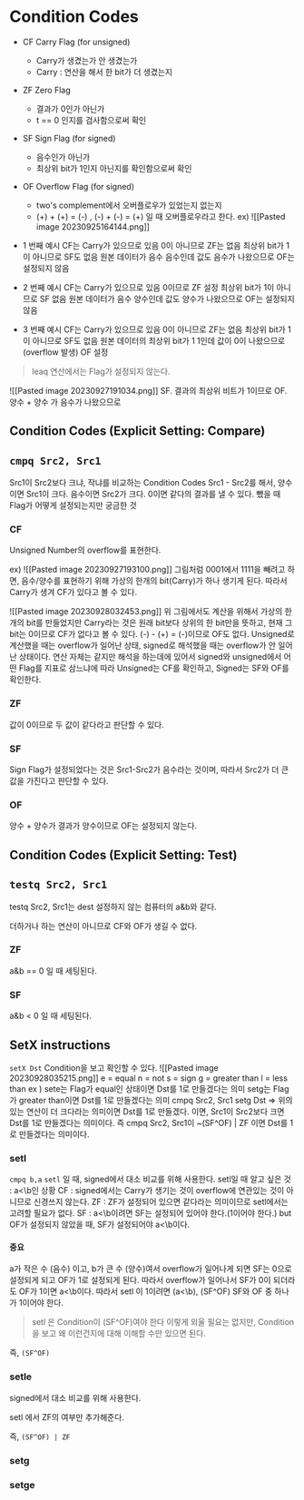 # Condition Codes
- CF Carry Flag (for unsigned) 
	- Carry가 생겼는가 안 생겼는가
	- Carry : 연산을 해서 한 bit가 더 생겼는지
- ZF Zero Flag
	- 결과가 0인가 아닌가
	- t == 0 인지를 검사함으로써 확인
- SF Sign Flag (for signed)
	- 음수인가 아닌가
	- 최상위 bit가 1인지 아닌지를 확인함으로써 확인
- OF Overflow Flag (for signed)
	- two's complement에서 오버플로우가 있었는지 없는지
	- (+) \+ (+) = (-) , (-) \+ (-) = (+) 일 때 오버플로우라고 한다.
ex)
![[Pasted image 20230925164144.png]]
- 1 번째 예시
CF는 Carry가 있으므로 있음
0이 아니므로 ZF는 없음
최상위 bit가 1이 아니므로 SF도 없음
원본 데이터가 음수 음수인데 값도 음수가 나왔으므로 OF는 설정되지 않음

- 2 번째 예시
CF는 Carry가 있으므로 있음
0이므로 ZF 설정
최상위 bit가 1이 아니므로 SF 없음
원본 데이터가 음수 양수인데 값도 양수가 나왔으므로 OF는 설정되지 않음

- 3 번째 예시
CF는 Carry가 있으므로 있음
0이 아니므로 ZF는 없음
최상위 bit가 1이 아니므로 SF도 없음
원본 데이터의 최상위 bit가 1 1인데 값이 0이 나왔으므로(overflow 발생) OF 설정

> leaq 연산에서는 Flag가 설정되지 않는다.

![[Pasted image 20230927191034.png]]
SF. 결과의 최상위 비트가 1이므로
OF. 양수 + 양수 가 음수가 나왔으므로


## Condition Codes (Explicit Setting: Compare)
## `cmpq Src2, Src1`
Src1이 Src2보다 크냐, 작냐를 비교하는 Condition Codes
Src1 - Src2를 해서,
양수이면 Src1이 크다.
음수이면 Src2가 크다.
0이면 같다의 결과를 낼 수 있다.
뺐을 때 Flag가 어떻게 설정되는지만 궁금한 것

### CF
Unsigned Number의 overflow를 표현한다.

ex)
![[Pasted image 20230927193100.png]]
그림처럼 0001에서 1111을 빼려고 하면, 음수/양수를 표현하기 위해 가상의 한개의 bit(Carry)가 하나 생기게 된다. 따라서 Carry가 생겨 CF가 있다고 볼 수 있다.

![[Pasted image 20230928032453.png]]
위 그림에서도 계산을 위해서 가상의 한개의 bit를 만들었지만 Carry라는 것은 원래 bit보다 상위의 한 bit만을 뜻하고, 현재 그 bit는 0이므로 CF가 없다고 볼 수 있다.
(-) - (+) = (-)이므로 OF도 없다.
Unsigned로 계산했을 때는 overflow가 일어난 상태, signed로 해석했을 때는 overflow가 안 일어난 상태이다. 연산 자체는 같지만 해석을 하는데에 있어서 signed와 unsigned에서 어떤 Flag를 지표로 삼느냐에 따라 Unsigned는 CF를 확인하고, Signed는 SF와 OF를 확인한다.
### ZF
값이 0이므로 두 값이 같다라고 판단할 수 있다.
### SF
Sign Flag가 설정되었다는 것은 Src1-Src2가 음수라는 것이며, 따라서 Src2가 더 큰 값을 가진다고 판단할 수 있다.
### OF
양수 + 양수가 결과가 양수이므로 OF는 설정되지 않는다.

## Condition Codes (Explicit Setting: Test)
## `testq Src2, Src1`
testq Src2, Src1는 dest 설정하지 않는 컴퓨터의 a&b와 같다.

더하거나 하는 연산이 아니므로 CF와 OF가 생길 수 없다.

### ZF
a&b == 0 일 때 세팅된다.
### SF
a&b < 0 일 때 세팅된다.

## SetX instructions
`setX Dst`
Condition을 보고 확인할 수 있다.
![[Pasted image 20230928035215.png]]
e = equal
n = not
s = sign
g = greater than
l = less than
ex ) 
sete는 Flag가 equal인 상태이면 Dst를 1로 만들겠다는 의미
setg는 Flag가 greater than이면 Dst를 1로 만들겠다는 의미 
cmpq Src2, Src1
setg Dst => 위의 있는 연산이 더 크다라는 의미이면 Dst를 1로 만들겠다.
이면, Src1이 Src2보다 크면 Dst를 1로 만들겠다는 의미이다.
즉 cmpq Src2, Src1이 ~(SF^OF) | ZF 이면 Dst를 1로 만들겠다는 의미이다.

### setl 
`cmpq b,a`
`setl` 일 때,
signed에서 대소 비교를 위해 사용한다.
setl일 때 알고 싶은 것 : a<\b인 상황
CF : signed에서는 Carry가 생기는 것이 overflow에 연관있는 것이 아니므로 신경쓰지 않는다.
ZF : ZF가 설정되어 있으면 같다라는 의미이므로 setl에서는 고려할 필요가 없다.
SF : a<\b이려면 SF는 설정되어 있어야 한다.(1이어야 한다.) but OF가 설정되지 않았을 때, SF가 설정되어야 a<\b이다.
#### 중요
a가 작은 수 (음수) 이고, b가 큰 수 (양수)여서 overflow가 일어나게 되면 SF는 0으로 설정되게 되고 OF가 1로 설정되게 된다. 따라서 overflow가 일어나서 SF가 0이 되더라도 OF가 1이면 a<\b이다. 
따라서 setl 이 1이려면 (a<\b), (SF^OF) SF와 OF 중 하나가 1이어야 한다. 
> setl 은 Condition이 (SF^OF)여야 한다 이렇게 외울 필요는 없지만, Condition을 보고 왜 이런건지에 대해 이해할 수만 있으면 된다.

즉, `(SF^OF)`
### setle
signed에서 대소 비교를 위해 사용한다.

setl 에서 ZF의 여부만 추가해준다.

즉, `(SF^OF) | ZF`
### setg


### setge








